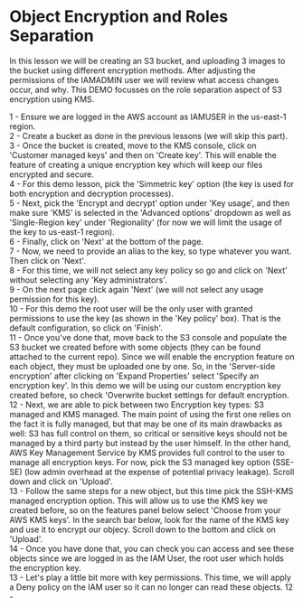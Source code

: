 # Object Encryption and Roles Separation

In this lesson we will be creating an S3 bucket, and uploading 3 images to the bucket using different encryption methods.
After adjusting the permissions of the IAMADMIN user we will review what access changes occur, and why.
This DEMO focusses on the role separation aspect of S3 encryption using KMS. <br/>

1 - Ensure we are logged in the AWS account as IAMUSER in the us-east-1 region. <br/>
2 - Create a bucket as done in the previous lessons (we will skip this part). <br/>
3 - Once the bucket is created, move to the KMS console, click on 'Customer managed keys' and then on 'Create key'. This will enable the feature of creating a unique encryption key which will keep our files encrypted and secure. <br/>
4 - For this demo lesson, pick the 'Simmetric key' option (the key is used for both encryption and decryption processes). <br/>
5 - Next, pick the 'Encrypt and decrypt' option under 'Key usage', and then make sure 'KMS' is selected in the 'Advanced options' dropdown as well as 'Single-Region key' under 'Regionality' (for now we will limit the usage of the key to us-east-1 region).<br/>
6 - Finally, click on 'Next' at the bottom of the page. <br/>
7 - Now, we need to provide an alias to the key, so type whatever you want. Then click on 'Next'. <br/>
8 - For this time, we will not select any key policy so go and click on 'Next' without selecting any 'Key administrators'. <br/>
9 - On the next page click again 'Next' (we will not select any usage permission for this key). <br/>
10 - For this demo the root user will be the only user with granted permissions to use the key (as shown in the 'Key policy' box). That is the default configuration, so click on 'Finish'. <br/>
11 - Once you've done that, move back to the S3 console and populate the S3 bucket we created before with some objects (they can be found attached to the current repo). Since we will enable the encryption feature on each object, they must be uploaded one by one. So, in the 'Server-side encryption' after clicking on 'Expand Properties' select 'Specify an encryption key'. In this demo we will be using our custom encryption key created before, so check 'Overwrite bucket settings for default encryption. <br/>
12 - Next, we are able to pick between two Encryption key types: S3 managed and KMS managed. The main point of using the first one relies on the fact it is fully managed, but that may be one of its main drawbacks as well: S3 has full control on them, so critical or sensitive keys should not be managed by a third party but instead by the user himself. In the other hand, AWS Key Management Service by KMS provides full control to the user to manage all encryption keys. For now, pick the S3 managed key option (SSE-SE) (low admin overhead at the expense of potential privacy leakage). Scroll down and click on 'Upload'.<br/>
13 - Follow the same steps for a new object, but this time pick the SSH-KMS managed encryption option. This will allow us to use the KMS key we created before, so on the features panel below select 'Choose from your AWS KMS keys'. In the search bar below, look for the name of the KMS key and use it to encrypt our objecy. Scroll down to the bottom and click on 'Upload'.<br/>
14 - Once you have done that, you can check you can access and see these objects since we are logged in as the IAM User, the root user which holds the encryption key. <br/>
13 - Let's play a little bit more with key permissions. This time, we will apply a Deny policy on the IAM user so it can no longer can read these objects.
12 - 
